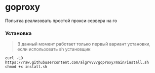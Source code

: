 # goproxy
Попытка реализовать простой прокси сервера на го

### Установка

> В данный момент работает только первый вариант установки, если использовать sh установщик

```shell
curl -LO https://raw.githubusercontent.com/algrvvv/goproxy/main/install.sh
chmod +x install.sh
```
